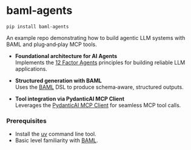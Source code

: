 # baml‑agents

`pip install baml-agents`

An example repo demonstrating how to build agentic LLM systems with BAML and plug‑and‑play MCP tools.

- **Foundational architecture for AI Agents**  
  Implements the [12 Factor Agents](https://github.com/humanlayer/12-factor-agents) principles for building reliable LLM applications.

- **Structured generation with BAML**  
  Uses the [BAML](https://www.boundaryml.com/) DSL to produce schema‑aware, structured outputs.

- **Tool integration via PydanticAI MCP Client**  
  Leverages the [PydanticAI MCP Client](https://ai.pydantic.dev/mcp/client/) for seamless MCP tool calls.

### Prerequisites

- Install the [uv](https://docs.astral.sh/uv/getting-started/installation/) command line tool.
- Basic level familiarity with [BAML](https://www.boundaryml.com/).
